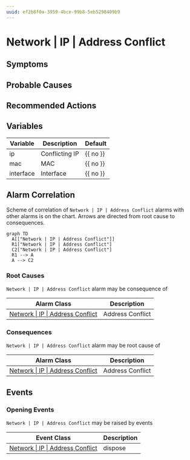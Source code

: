 ```yaml
---
uuid: ef2b8f0a-3959-4bce-99b8-5eb5298409b9
---
```

# Network | IP | Address Conflict

## Symptoms

## Probable Causes

## Recommended Actions

## Variables

Variable | Description | Default
--- | --- | ---
ip | Conflicting IP | {{ no }}
mac | MAC | {{ no }}
interface | Interface | {{ no }}

## Alarm Correlation

Scheme of correlation of `Network | IP | Address Conflict` alarms with other alarms is on the chart. 
Arrows are directed from root cause to consequences.

```mermaid
graph TD
  A[["Network | IP | Address Conflict"]]
  R1["Network | IP | Address Conflict"]
  C2["Network | IP | Address Conflict"]
  R1 --> A
  A --> C2
```

### Root Causes
`Network | IP | Address Conflict` alarm may be consequence of

Alarm Class | Description
--- | ---
[Network \| IP \| Address Conflict](address-conflict.md) | Address Conflict

### Consequences
`Network | IP | Address Conflict` alarm may be root cause of

Alarm Class | Description
--- | ---
[Network \| IP \| Address Conflict](address-conflict.md) | Address Conflict

## Events

### Opening Events
`Network | IP | Address Conflict` may be raised by events

Event Class | Description
--- | ---
[Network \| IP \| Address Conflict](../../../event-classes/network/ip/address-conflict.md) | dispose
